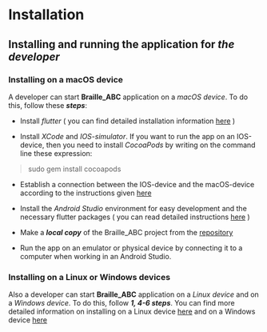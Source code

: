 # Installation

## Installing and running the application for ***the developer***

### Installing on a macOS device

 A developer can start **Braille_ABC** application on a *macOS device*. To do this, follow these ***steps***:

- Install *flutter* ( you can find detailed installation information [here](https://flutter.dev/docs/get-started/install/macos) )

- Install *XCode* and *IOS-simulator*. If you want to run the app on an IOS-device, then you need to install *CocoaPods* by writing on the command line these expression:
> sudo gem install cocoapods

- Establish a connection between the IOS-device and the macOS-device according to the instructions given [here](https://flutter.dev/docs/get-started/install/macos)

- Install the *Android Studio* environment for easy development and the necessary flutter packages ( you can read detailed instructions [here](https://flutter.dev/docs/get-started/editor) )

- Make a ***local copy*** of the Braille_ABC project from the [repository](https://github.com/braille-systems/learnbraille_ios/tree/main/braille_abc)

- Run the app on an emulator or physical device by connecting it to a computer when working in an Android Studio.


### Installing on a Linux or Windows devices

 Also a developer can start **Braille_ABC** application on a *Linux device* and on a *Windows device*. To do this, follow ***1, 4-6 steps***. You can find more detailed information on installing on a Linux device [here](https://flutter.dev/docs/get-started/install/linux) and on a Windows device [here](https://flutter.dev/docs/get-started/install/windows)
